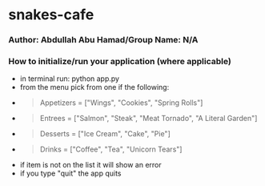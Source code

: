 # snakes-cafe

### Author: Abdullah Abu Hamad/Group Name: N/A

[//]: # (### Links and Resources)

[//]: # (> back-end server url &#40;when applicable&#41;)

[//]: # (> front-end application &#40;when applicable&#41;)
[//]: # (### Setup)

[//]: # (> .env requirements &#40;where applicable&#41;)

[//]: # ()
[//]: # (- i.e.)

[//]: # ()
[//]: # (- > PORT - Port Number)

[//]: # (- > DATABASE_URL - URL to the running Postgres instance/db)

### How to initialize/run your application (where applicable)
- in terminal run: python app.py 
- from the menu pick from one if the following:
- > Appetizers = ["Wings", "Cookies", "Spring Rolls"]
- > Entrees = ["Salmon", "Steak", "Meat Tornado", "A Literal Garden"]
- > Desserts = ["Ice Cream", "Cake", "Pie"]
- > Drinks = ["Coffee", "Tea", "Unicorn Tears"]
- if item is not on the list it will show an error
- if you type "quit" the app quits

[//]: # (### How to use your library &#40;where applicable&#41;)

[//]: # (- N/A)

[//]: # (### Tests)

[//]: # (- How do you run tests?)

[//]: # (- Any tests of note?)

[//]: # (- Describe any tests that you did not complete, skipped, etc)
